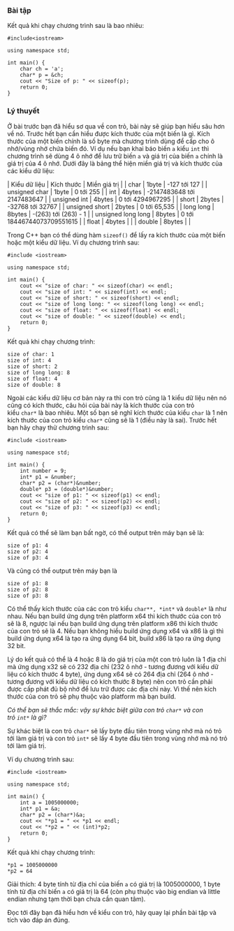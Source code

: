 ### Bài tập

Kết quả khi chạy chương trình sau là bao nhiêu:

```
#include<iostream>

using namespace std;

int main() {
	char ch = 'a';
	char* p = &ch;
	cout << "Size of p: " << sizeof(p);
	return 0;
}

```

### Lý thuyết

Ở bài trước bạn đã hiểu sơ qua về con trỏ, bài này sẽ giúp bạn hiểu sâu hơn về nó. Trước hết bạn cần hiểu được kích thước của một biến là gì. Kích thước của một biến chính là số byte mà chương trình dùng để cấp cho ô nhớ/vùng nhớ chứa biến đó. Ví dụ nếu bạn khai báo biến `a` kiểu `int` thì chương trình sẽ dùng 4 ô nhớ để lưu trữ biến `a` và giá trị của biến `a` chính là giá trị của 4 ô nhớ. Dưới đây là bảng thể hiện miền giá trị và kích thước của các kiểu dữ liệu:

| Kiểu dữ liệu | Kích thước | Miền giá trị |
| char | 1byte | -127 tới 127 |
| unsigned char | 1byte | 0 tới 255 |
| int | 4bytes | -2147483648 tới 2147483647 |
| unsigned int | 4bytes | 0 tới 4294967295 |
| short | 2bytes | -32768 tới 32767 |
| unsigned short | 2bytes | 0 tới 65,535 |
| long long | 8bytes | -(263) tới (263) - 1 |
| unsigned long long | 8bytes | 0 tới 18446744073709551615 |
| float | 4bytes |  |
| double | 8bytes |  |

Trong C++ bạn có thể dùng hàm `sizeof()` để lấy ra kích thước của một biến hoặc một kiểu dữ liệu. Ví dụ chương trình sau:

```
#include <iostream>

using namespace std;

int main() {
	cout << "size of char: " << sizeof(char) << endl;
	cout << "size of int: " << sizeof(int) << endl;
	cout << "size of short: " << sizeof(short) << endl;
	cout << "size of long long: " << sizeof(long long) << endl;
	cout << "size of float: " << sizeof(float) << endl;
	cout << "size of double: " << sizeof(double) << endl;
	return 0;
}

```

Kết quả khi chạy chương trình:

```
size of char: 1
size of int: 4
size of short: 2
size of long long: 8
size of float: 4
size of double: 8
```

Ngoài các kiểu dữ liệu cơ bản này ra thì con trỏ cũng là 1 kiểu dữ liệu nên nó cũng có kích thước, câu hỏi của bài này là kích thước của con trỏ kiểu `char*` là bao nhiêu. Một số bạn sẽ nghĩ kích thước của kiểu `char` là 1 nên kích thước của con trỏ kiểu `char*` cũng sẽ là 1 (điều này là sai). Trước hết bạn hãy chạy thử chương trình sau:

```
#include <iostream>

using namespace std;

int main() {
	int number = 9;
	int* p1 = &number;
	char* p2 = (char*)&number;
	double* p3 = (double*)&number;
	cout << "size of p1: " << sizeof(p1) << endl;
	cout << "size of p2: " << sizeof(p2) << endl;
	cout << "size of p3: " << sizeof(p3) << endl;
	return 0;
}

```

Kết quả có thể sẽ làm bạn bất ngờ, có thể output trên máy bạn sẽ là:

```
size of p1: 4
size of p2: 4
size of p3: 4
```

Và cũng có thể output trên máy bạn là

```
size of p1: 8
size of p2: 8
size of p3: 8
```

Có thể thấy kích thước của các con trỏ kiểu `char**, *int*` và `double*` là như nhau. Nếu bạn build ứng dụng trên platform x64 thì kích thước của con trỏ sẽ là 8, ngược lại nếu bạn build ứng dụng trên platform x86 thì kích thước của con trỏ sẽ là 4. Nếu bạn không hiểu build ứng dụng x64 và x86 là gì thì build ứng dụng x64 là tạo ra ứng dụng 64 bit, build x86 là tạo ra ứng dụng 32 bit.

Lý do kết quả có thể là 4 hoặc 8 là do giá trị của một con trỏ luôn là 1 địa chỉ mà ứng dụng x32 sẽ có 232 địa chỉ (232 ô nhớ - tương đương với kiểu dữ liệu có kích thước 4 byte), ứng dụng x64 sẽ có 264 địa chỉ (264 ô nhớ - tương đương với kiểu dữ liệu có kích thước 8 byte) nên con trỏ cần phải được cấp phát đủ bộ nhớ để lưu trữ được các địa chỉ này. Vì thế nên kích thước của con trỏ sẽ phụ thuộc vào platform mà bạn build.

*Có thể bạn sẽ thắc mắc: vậy sự khác biệt giữa con trỏ `char*` và con trỏ `int*` là gì?*

Sự khác biệt là con trỏ `char*` sẽ lấy byte đầu tiên trong vùng nhớ mà nó trỏ tới làm giá trị và con trỏ `int*` sẽ lấy 4 byte đầu tiên trong vùng nhớ mà nó trỏ tới làm giá trị.

Ví dụ chương trình sau:

```
#include <iostream>

using namespace std;

int main() {
	int a = 1005000000;
	int* p1 = &a;
	char* p2 = (char*)&a;
	cout << "*p1 = " << *p1 << endl;
	cout << "*p2 = " << (int)*p2;
	return 0;
}

```

Kết quả khi chạy chương trình:

```
*p1 = 1005000000
*p2 = 64
```

Giải thích: 4 byte tính từ địa chỉ của biến `a` có giá trị là 1005000000, 1 byte tính từ địa chỉ biến `a` có giá trị là 64 (còn phụ thuộc vào big endian và little endian nhưng tạm thời bạn chưa cần quan tâm).

Đọc tới đây bạn đã hiểu hơn về kiểu con trỏ, hãy quay lại phần bài tập và tích vào đáp án đúng.